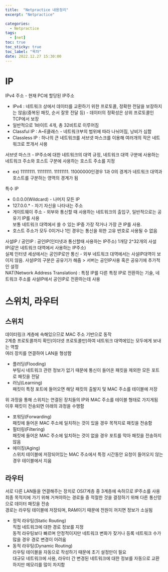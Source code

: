 ```yaml
---
title:  "Netpractice 내용정리"
excerpt: "Netpractice"

categories:
  - Netpractice
tags:
  - [net]
toc: true
toc_sticky: true
toc_label: "목차"
date: 2022.12.27 15:30:00
---
```


# IP

IPv4 주소 - 현재 PC에 할당된 IP주소    
* IPv4 : 네트워크 상에서 데이터를 교환하기 위한 프로토콜, 정확한 전달을 보장하지는 않음(중복된 패킷, 순서 잘못 전달 등) - 데이터의 정확성은 상위 프로토콜인 TCP에서 보장    
* 일반적으로 1바이트 4개, 총 32비트로 이루어짐    
* Classful IP : A~E클래스 - 네트워크부의 범위에 따라 나뉘어짐, 낭비가 심함    
* Classless IP : 하나의 큰 네트워크를 서브넷 마스크를 이용해 여러개의 작은 네트워크로 쪼개서 사용    

서브넷 마스크 - IP주소에 대한 네트워크의 대역 규정, 네트워크 대역 구분에 사용하는 네트워크 주소와 호스트 구분에 사용하는 호스트 주소를 지정    
* ex) 11111111. 11111111. 11111111. 11000000인경우 1과 0의 경계가 네트워크 대역과 호스트를 구분하는 영역의 경계가 됨    

특수 IP
* 0.0.0.0(Wildcard) - 나머지 모든 IP
* 127.0.0.* - 자기 자신을 나타내는 주소
* 게이트웨이 주소 - 외부와 통신할 때 사용하는 네트워크의 출입구, 일반적으로는 공유기 IP를 사용    
보통 네트워크 대역에서 쓸 수 있는 IP중 가장 작거나 가장 큰 IP를 사용.
* 호스트 주소가 모두 0이거나 1인 경우는 통신을 위한 고유 번호로 사용될 수 없음    

사설IP / 공인IP : 공인IP(인터넷과 통신할때 사용하는 IP주소) 1개당 2^32개의 사설IP(같은 네트워크 대역에서 사용하는 IP주소)    
실제 인터넷 세상에서는 공인IP로만 통신 - 외부 네트워크 대역에서는 사설IP대역이 보이지 않음. 사설IP의 구분은 공유기가 해줌 > 서버는 공인IP사용 혹은 공유기에 추가적인 설정    
NAT(Network Address Translation) : 특정 IP를 다른 특정 IP로 전환하는 기술, 네트워크 주소를 사설IP에서 공인IP로 전환하는데 사용    

# 스위치, 라우터

## 스위치

데이터링크 계층에 속해있으므로 MAC 주소 기반으로 동작    
2계층 프로토콜까지 확인(이더넷 프로토콜만)하여 네트워크 대역에있는 모두에게 보내는 역할    
여러 장치를 연결하여 LAN을 형성함    

* 플러딩(Flooding)    
부팅시 네트워크 관련 정보가 없기 때문에 통신이 들어온 패킷을 제외한 모든 포트로 패킷을 전달
* 러닝(Learning)    
패킷이 특정 포트에 들어오면 해당 패킷의 출발지 및 MAC 주소를 테이블에 저장

위 과정을 통해 스위치는 연결된 장치들의 IP와 MAC 주소를 테이블 형태로 가지게됨    
이후 패킷이 전송되면 아래의 과정을 수행함    

* 포워딩(Forwarding)    
패킷에 들어온 MAC 주소에 일치하는 것이 있을 경우 목적지로 패킷을 전송함    
* 필터링(Filtering)    
패킷에 들어온 MAC 주소에 일치하는 것이 없을 경우 포트를 막아 패킷을 전송하지 않음    
* 에이징(Aging)    
스위치 테이블에 저장되어있는 MAC 주소에서 특정 시간동안 요청이 들어오지 않는 경우 테이블에서 지움    

## 라우터

서로 다른 LAN들을 연결해주는 장치로 OSI7계층 중 3계층에 속하므로 IP주소를 사용    
최종 목적지에 가기 위해 거쳐야하는 경로들 중 적절한 것을 결정하기 위해 다른 통신망으로 데이터 패킷을 전송     
경로는 라우팅 테이블에 저장되며, RAM이기 때문에 전원이 꺼지면 정보가 소실됨    

* 정적 라우팅(Static Routing)    
직접 네트워크에 대한 경로 정보를 지정    
동적 라우팅보다 빠르며 안정적이지만 네트워크 변화가 잦거나 등록 네트워크 수가 많을 경우 경로 변경이 어려움    
* 동적 라우팅(Dynamic Routing)    
라우팅 테이블을 자동으로 작성하기 때문에 초기 설정만이 필요    
대규모 네트워크에 사용, 라우터 간 변경된 네트워크에 대한 정보를 자동으로 교환하지만 메모리를 많이 차지함    
